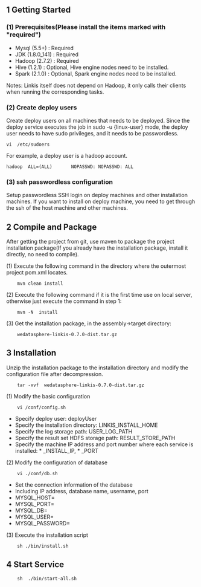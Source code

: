 ## 1 Getting Started

### (1) Prerequisites(Please install the items marked with "required")

- Mysql (5.5+) : Required
- JDK (1.8.0_141) : Required
- Hadoop (2.7.2) : Required
- Hive (1.2.1) : Optional, Hive engine nodes need to be installed.
- Spark (2.1.0) : Optional, Spark engine nodes need to be installed.

Notes:  Linkis itself does not depend on Hadoop, it only calls their clients when running the corresponding tasks.

### (2) Create deploy users

Create deploy users on all machines that needs to be deployed. Since the deploy service executes the job in sudo -u {linux-user} mode, the deploy user needs to have sudo privileges, and it needs to be passwordless.

```
vi	/etc/sudoers
```

For example, a deploy user is a hadoop account.

```
hadoop  ALL=(ALL)       NOPASSWD: NOPASSWD: ALL
```

### (3) ssh passwordless configuration 

Setup passwordless SSH login on deploy machines and other installation machines. If you want to install on deploy machine, you need to get through the ssh of the host machine and other machines. 

## 2 Compile and Package

After getting the project from git, use maven to package the project installation package(If you already have the installation package, install it directly, no need to compile).

(1) Execute the following command in the directory where the outermost project pom.xml locates.

```
	mvn clean install
```

(2) Execute the following command if it is the first time use on local server, otherwise just execute the command in step 1:

```
	mvn -N  install
```

(3) Get the installation package, in the assembly->target directory:

```
	wedatasphere-linkis-0.7.0-dist.tar.gz
```

## 3 Installation 

Unzip the installation package to the installation directory and modify the configuration file after decompression.

```
	tar -xvf  wedatasphere-linkis-0.7.0-dist.tar.gz
```

(1) Modify the basic configuration

```
	vi /conf/config.sh   
```

- Specify deploy user: deployUser
- Specify the installation directory: LINKIS_INSTALL_HOME
- Specify the log storage path: USER_LOG_PATH
- Specify the result set HDFS storage path: RESULT_STORE_PATH
- Specify the machine IP address and port number where each service is installed: * _INSTALL_IP, * _PORT

(2) Modify the configuration of database

```
	vi ./conf/db.sh
```

- Set the connection information of the database
- Including IP address, database name, username, port
- MYSQL_HOST=
- MYSQL_PORT=
- MYSQL_DB=
- MYSQL_USER=
- MYSQL_PASSWORD=

(3)  Execute the installation script

```
	sh ./bin/install.sh  
```

## 4  Start Service

```
    sh  ./bin/start-all.sh
```

